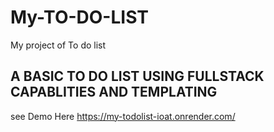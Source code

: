 # My-TO-DO-LIST
My project of To do list
## A BASIC TO DO LIST USING FULLSTACK CAPABLITIES AND TEMPLATING
see Demo Here https://my-todolist-ioat.onrender.com/
